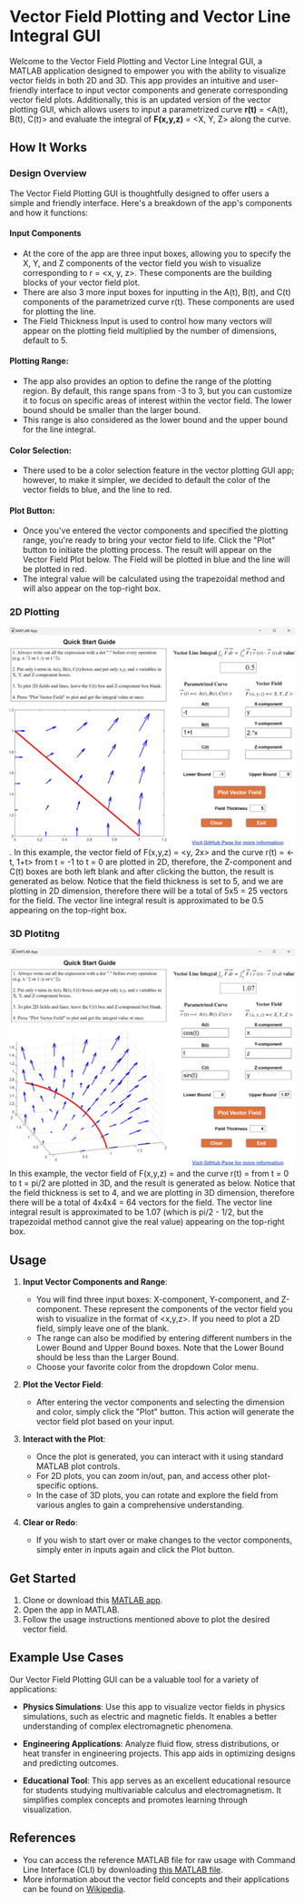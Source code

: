 # Vector Field Plotting and Vector Line Integral GUI 
Welcome to the Vector Field Plotting and Vector Line Integral GUI, a MATLAB application designed to empower you with the ability to visualize vector fields in both 2D and 3D. This app provides an intuitive and user-friendly interface to input vector components and generate corresponding vector field plots. Additionally, this is an updated version of the vector plotting GUI, which allows users to input a parametrized curve **r(t)** = <A(t), B(t), C(t)> and evaluate the integral of **F(x,y,z)** = <X, Y, Z> along the curve. 

## How It Works
### Design Overview

The Vector Field Plotting GUI is thoughtfully designed to offer users a simple and friendly interface. Here's a breakdown of the app's components and how it functions:

#### Input Components
- At the core of the app are three input boxes, allowing you to specify the X, Y, and Z components of the vector field you wish to visualize corresponding to r = <x, y, z>. These components are the building blocks of your vector field plot.
- There are also 3 more input boxes for inputting in the A(t), B(t), and C(t) components of the parametrized curve r(t). These components are used for plotting the line.
- The Field Thickness Input is used to control how many vectors will appear on the plotting field multiplied by the number of dimensions, default to 5.

#### Plotting Range: 
- The app also provides an option to define the range of the plotting region. By default, this range spans from -3 to 3, but you can customize it to focus on specific areas of interest within the vector field. The lower bound should be smaller than the larger bound.
- This range is also considered as the lower bound and the upper bound for the line integral.

#### Color Selection: 
- There used to be a color selection feature in the vector plotting GUI app; however, to make it simpler, we decided to default the color of the vector fields to blue, and the line to red. 

#### Plot Button: 
- Once you've entered the vector components and specified the plotting range, you're ready to bring your vector field to life. Click the "Plot" button to initiate the plotting process. The result will appear on the Vector Field Plot below. The Field will be plotted in blue and the line will be plotted in red.
- The integral value will be calculated using the trapezoidal method and will also appear on the top-right box. 

### 2D Plotting 
<img src="demo/vector_field_line_integral_2d.png" width="600"/>.
In this example, the vector field of F(x,y,z) = <y, 2x> and the curve r(t) = <-t, 1+t> from t = -1 to t = 0 are plotted in 2D, therefore, the Z-component and C(t) boxes are both left blank and after clicking the button, the result is generated as below. Notice that the field thickness is set to 5, and we are plotting in 2D dimension, therefore there will be a total of 5x5 = 25 vectors for the field. The vector line integral result is approximated to be 0.5 appearing on the top-right box. 

### 3D Plotitng
<img src="demo/vector_field_line_integral_3d.png" width="600"/>
In this example, the vector field of F(x,y,z) = <x, z, y> and the curve r(t) = <cos(t), t, sin(t)> from t = 0 to t = pi/2 are plotted in 3D, and the result is generated as below. Notice that the field thickness is set to 4, and we are plotting in 3D dimension, therefore there will be a total of 4x4x4 = 64 vectors for the field. The vector line integral result is approximated to be 1.07 (which is pi/2 - 1/2, but the trapezoidal method cannot give the real value) appearing on the top-right box. 


## Usage
1. **Input Vector Components and Range**:
   - You will find three input boxes: X-component, Y-component, and Z-component. These represent the components of the vector field you wish to visualize in the format of <x,y,z>. If you need to plot a 2D field, simply leave one of the blank.
   - The range can also be modified by entering different numbers in the Lower Bound and Upper Bound boxes. Note that the Lower Bound should be less than the Larger Bound.
   - Choose your favorite color from the dropdown Color menu.

2. **Plot the Vector Field**:
   - After entering the vector components and selecting the dimension and color, simply click the "Plot" button. This action will generate the vector field plot based on your input.

3. **Interact with the Plot**:
   - Once the plot is generated, you can interact with it using standard MATLAB plot controls.
   - For 2D plots, you can zoom in/out, pan, and access other plot-specific options.
   - In the case of 3D plots, you can rotate and explore the field from various angles to gain a comprehensive understanding.

4. **Clear or Redo**:
   - If you wish to start over or make changes to the vector components, simply enter in inputs again and click the Plot button.

## Get Started
1. Clone or download this [MATLAB app](vector_field_input_app.mlapp).
2. Open the app in MATLAB.
3. Follow the usage instructions mentioned above to plot the desired vector field.

## Example Use Cases
Our Vector Field Plotting GUI can be a valuable tool for a variety of applications:

- **Physics Simulations**: Use this app to visualize vector fields in physics simulations, such as electric and magnetic fields. It enables a better understanding of complex electromagnetic phenomena.

- **Engineering Applications**: Analyze fluid flow, stress distributions, or heat transfer in engineering projects. This app aids in optimizing designs and predicting outcomes.

- **Educational Tool**: This app serves as an excellent educational resource for students studying multivariable calculus and electromagnetism. It simplifies complex concepts and promotes learning through visualization.

## References
- You can access the reference MATLAB file for raw usage with Command Line Interface (CLI) by downloading [this MATLAB file](vector_field_input_code.m).
- More information about the vector field concepts and their applications can be found on [Wikipedia](https://en.wikipedia.org/wiki/Vector_field).


